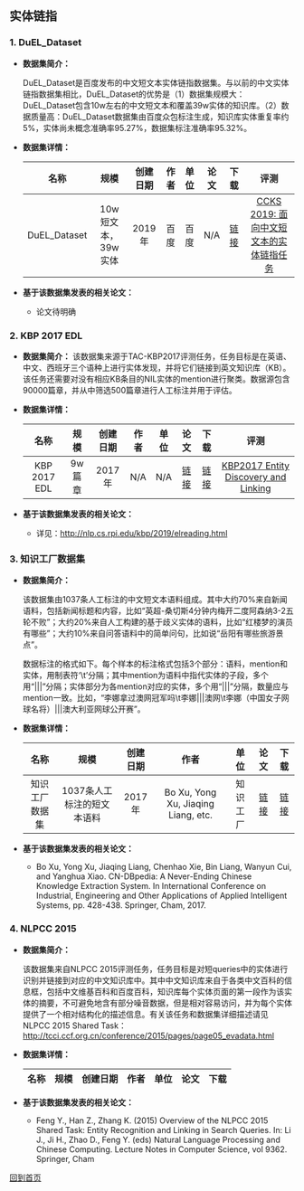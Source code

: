 ## 实体链指

### 1. DuEL_Dataset
- <strong>数据集简介：</strong>

    DuEL_Dataset是百度发布的中文短文本实体链指数据集。与以前的中文实体链指数据集相比，DuEL_Dataset的优势是（1）数据集规模大：DuEL_Dataset包含10w左右的中文短文本和覆盖39w实体的知识库。（2）数据质量高：DuEL_Dataset数据集由百度众包标注生成，知识库实体重复率约5%，实体尚未概念准确率95.27%，数据集标注准确率95.32%。

- <strong>数据集详情：</strong>

    |  名称 | 规模 | 创建日期 | 作者 | 单位 | 论文 | 下载 | 评测 |
    | :---: | :---:| :---: | :---: | :---: | :---: | :---: | :---: |
    | DuEL_Dataset |10w短文本，39w实体 | 2019年 |百度 | 百度 | N/A | [链接](https://ai.baidu.com/broad/download)| [CCKS 2019: 面向中文短文本的实体链指任务](https://biendata.com/competition/ccks_2019_el/)|

- <strong>基于该数据集发表的相关论文：</strong>
    - 论文待明确


### 2. KBP 2017 EDL
- <strong>数据集简介：</strong>
    该数据集来源于TAC-KBP2017评测任务，任务目标是在英语、中文、西班牙三个语种上进行实体发现，并将它们链接到英文知识库（KB）。该任务还需要对没有相应KB条目的NIL实体的mention进行聚类。数据源包含90000篇章，并从中筛选500篇章进行人工标注并用于评估。
    
- <strong>数据集详情：</strong>

    |  名称 | 规模 | 创建日期 | 作者 | 单位 | 论文 | 下载 | 评测 |
    | :---: | :---:| :---: | :---: | :---: | :---: | :---: | :---: | 
    | KBP 2017 EDL | 9w篇章 | 2017年 | N/A | N/A | [链接](http://www.xumenger.com/download/20180820/CN-DBpedia-System.pdf) | [链接](http://nlp.cs.rpi.edu/kbp/2017/)| [KBP2017 Entity Discovery and Linking](http://nlp.cs.rpi.edu/kbp/2017/)

- <strong>基于该数据集发表的相关论文：</strong>
    - 详见：http://nlp.cs.rpi.edu/kbp/2019/elreading.html

### 3. 知识工厂数据集
- <strong>数据集简介：</strong>

    该数据集由1037条人工标注的中文短文本语料组成。其中大约70%来自新闻语料，包括新闻标题和内容，比如“英超-桑切斯4分钟内梅开二度阿森纳3-2五轮不败”；大约20%来自人工构建的基于歧义实体的语料，比如“红楼梦的演员有哪些”；大约10%来自问答语料中的简单问句，比如说“岳阳有哪些旅游景点”。

    数据标注的格式如下。每个样本的标注格式包括3个部分：语料，mention和实体，用制表符‘\t’分隔；其中mention为语料中指代实体的子段，多个用“|||”分隔；实体部分为各mention对应的实体，多个用“|||”分隔，数量应与mention一致。比如，“李娜拿过澳网冠军吗\t李娜|||澳网\t李娜（中国女子网球名将）|||澳大利亚网球公开赛”。

- <strong>数据集详情：</strong>

    |  名称 | 规模 | 创建日期 | 作者 | 单位 | 论文 | 下载 | 
    | :---: | :---:| :---: | :---: | :---: | :---: | :---: | 
    | 知识工厂数据集 | 1037条人工标注的短文本语料 | 2017年 | Bo Xu, Yong Xu, Jiaqing Liang, etc. | 知识工厂 | [链接](http://www.xumenger.com/download/20180820/CN-DBpedia-System.pdf) | [链接](https://github.com/clhisawolfman/chinese_entity_linking)| 

- <strong>基于该数据集发表的相关论文：</strong>
    - Bo Xu, Yong Xu, Jiaqing Liang, Chenhao Xie, Bin Liang, Wanyun Cui, and Yanghua Xiao. CN-DBpedia: A Never-Ending Chinese Knowledge Extraction System. In International Conference on Industrial, Engineering and Other Applications of Applied Intelligent Systems, pp. 428-438. Springer, Cham, 2017.


### 4. NLPCC 2015
- <strong>数据集简介：</strong>

    该数据集来自NLPCC 2015评测任务，任务目标是对短queries中的实体进行识别并链接到对应的中文知识库中。其中中文知识库来自于各类中文百科的信息框，包括中文维基百科和百度百科，知识库每个实体页面的第一段作为该实体的摘要，不可避免地含有部分噪音数据，但是相对容易访问，并为每个实体提供了一个相对结构化的描述信息。有关该任务和数据集详细描述请见NLPCC 2015 Shared Task：http://tcci.ccf.org.cn/conference/2015/pages/page05_evadata.html
    
- <strong>数据集详情：</strong>

    |  名称 | 规模 | 创建日期 | 作者 | 单位 | 论文 | 下载 | 
    | :---: | :---:| :---: | :---: | :---: | :---: | :---: | 
    

- <strong>基于该数据集发表的相关论文：</strong>
    - Feng Y., Han Z., Zhang K. (2015) Overview of the NLPCC 2015 Shared Task: Entity Recognition and Linking in Search Queries. In: Li J., Ji H., Zhao D., Feng Y. (eds) Natural Language Processing and Chinese Computing. Lecture Notes in Computer Science, vol 9362. Springer, Cham

[回到首页](/README.md)
